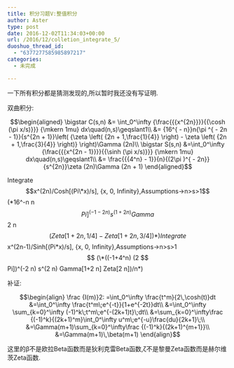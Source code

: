 ```yaml
---
title: 积分习题V:整值积分
author: Aster
type: post
date: 2016-12-02T11:34:03+00:00
url: /2016/12/colletion_integrate_5/
duoshuo_thread_id:
  - "6377277585985897217"
categories:
  - 未完成

---
```

一下所有积分都是猜测发现的,所以暂时我还没有写证明.

双曲积分:

$$\begin{aligned}  
\bigstar C(s,n) &= \int_0^\infty {\frac{{{x^{2n}}}}{{\cosh (\pi x/s)}}} {\mkern 1mu} dx\quad(n,s)\geqslant1\\  
&= {16^{ - n}}n{\pi ^{ - 2n - 1}}{s^{2n + 1}}\left( {\zeta \left( {2n + 1,\frac{1}{4}} \right) - \zeta \left( {2n + 1,\frac{3}{4}} \right)} \right)\Gamma (2n)\\  
\bigstar S(s,n) &=\int_0^\infty {\frac{{{x^{2n - 1}}}}{{\sinh (\pi x/s)}}} {\mkern 1mu} dx\quad(n,s)\geqslant1\\  
&= \frac{{{4^n} - 1}}{n}{(2\pi )^{ - 2n}}{s^{2n}}\zeta (2n)\Gamma (2n + 1)  
\end{aligned}$$

Integrate$$x^(2n)/Cosh[(Pi\*x)/s], {x, 0, Infinity},Assumptions->n>s>1$$ (\*16^-n n $$Pi]^(-1-2 n) s^(1+2 n) Gamma$$2 n$$ (Zeta[1+2 n,1/4]-Zeta[1+2 n,3/4])*)  
Integrate$$x^(2n-1)/Sinh[(Pi\*x)/s], {x, 0, Infinity},Assumptions->n>s>1$$ (\*((-1+4^n) (2 $$Pi])^(-2 n) s^(2 n) Gamma[1+2 n] Zeta[2 n])/n*)

补证:

$$\begin{align}  
\frac {I(m)}2:  
=\int_0^\infty \frac{t^m}{2\,\cosh(t)}dt  
&=\int_0^\infty \frac{t^m\;e^{-t}}{1+e^{-2t}}dt\\  
&=\int_0^\infty \sum_{k=0}^\infty (-1)^k\;t^m\;e^{-(2k+1)t}\;dt\\  
&=\sum_{k=0}^\infty\frac {(-1)^k}{(2k+1)^m}\int_0^\infty u^m\;e^{-u}\frac{du}{2k+1}\;\\  
&=\Gamma(m+1)\sum_{k=0}^\infty\frac {(-1)^k}{(2k+1)^{m+1}}\\  
&=\Gamma(m+1)\,\beta(m+1)  
\end{align}$$

这里的β不是欧拉Beta函数而是狄利克雷Beta函数,ζ不是黎曼Zeta函数而是赫尔维茨Zeta函数.
